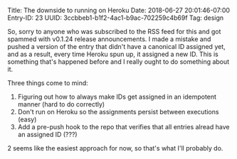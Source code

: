 Title: The downside to running on Heroku
Date: 2018-06-27 20:01:46-07:00
Entry-ID: 23
UUID: 3ccbbeb1-b1f2-4ac1-b9ac-702259c4b69f
Tag: design

So, sorry to anyone who was subscribed to the RSS feed for this and got spammed with v0.1.24 release announcements. I made a mistake and pushed a version of the entry that didn't have a canonical ID assigned yet, and as a result, every time Heroku spun up, it assigned a new ID. This is something that's happened before and I really ought to do something about it.

Three things come to mind:

1. Figuring out how to always make IDs get assigned in an idempotent manner (hard to do correctly)
2. Don't run on Heroku so the assignments persist between executions (easy)
3. Add a pre-push hook to the repo that verifies that all entries alread have an assigned ID (???)

2 seems like the easiest approach for now, so that's what I'll probably do.
